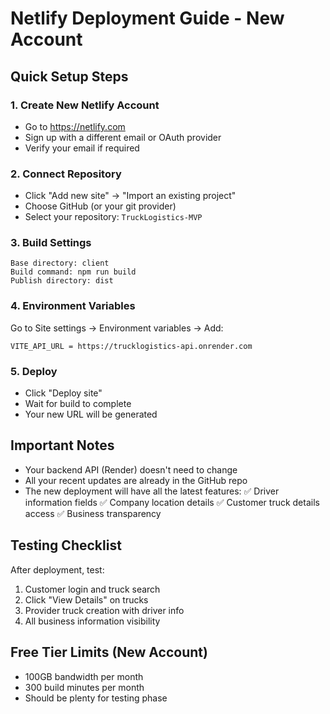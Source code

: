 # Netlify Deployment Guide - New Account

## Quick Setup Steps

### 1. Create New Netlify Account
- Go to https://netlify.com
- Sign up with a different email or OAuth provider
- Verify your email if required

### 2. Connect Repository
- Click "Add new site" → "Import an existing project"
- Choose GitHub (or your git provider)
- Select your repository: `TruckLogistics-MVP`

### 3. Build Settings
```
Base directory: client
Build command: npm run build
Publish directory: dist
```

### 4. Environment Variables
Go to Site settings → Environment variables → Add:
```
VITE_API_URL = https://trucklogistics-api.onrender.com
```

### 5. Deploy
- Click "Deploy site"
- Wait for build to complete
- Your new URL will be generated

## Important Notes

- Your backend API (Render) doesn't need to change
- All your recent updates are already in the GitHub repo
- The new deployment will have all the latest features:
  ✅ Driver information fields
  ✅ Company location details
  ✅ Customer truck details access
  ✅ Business transparency

## Testing Checklist

After deployment, test:
1. Customer login and truck search
2. Click "View Details" on trucks
3. Provider truck creation with driver info
4. All business information visibility

## Free Tier Limits (New Account)
- 100GB bandwidth per month
- 300 build minutes per month
- Should be plenty for testing phase

